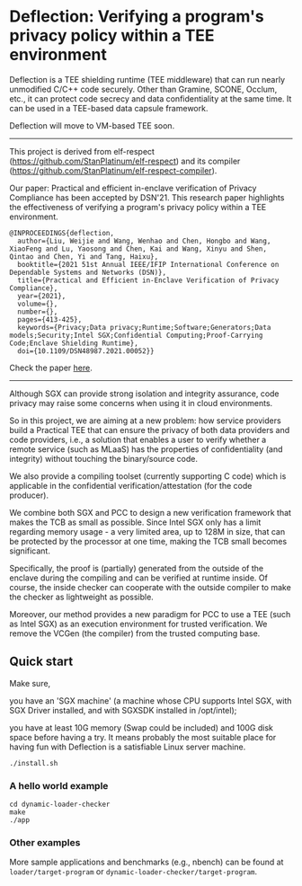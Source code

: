 # Deflection: Verifying a program's privacy policy within a TEE environment

Deflection is a TEE shielding runtime (TEE middleware) that can run nearly unmodified C/C++ code securely. Other than Gramine, SCONE, Occlum, etc., it can protect code secrecy and data confidentiality at the same time.
It can be used in a TEE-based data capsule framework.

Deflection will move to VM-based TEE soon.

*** 

This project is derived from elf-respect (https://github.com/StanPlatinum/elf-respect) and its compiler (https://github.com/StanPlatinum/elf-respect-compiler).

Our paper: Practical and efficient in-enclave verification of Privacy Compliance has been accepted by DSN'21. This research paper highlights the effectiveness of verifying a program's privacy policy within a TEE environment.

```
@INPROCEEDINGS{deflection,
  author={Liu, Weijie and Wang, Wenhao and Chen, Hongbo and Wang, XiaoFeng and Lu, Yaosong and Chen, Kai and Wang, Xinyu and Shen, Qintao and Chen, Yi and Tang, Haixu},
  booktitle={2021 51st Annual IEEE/IFIP International Conference on Dependable Systems and Networks (DSN)}, 
  title={Practical and Efficient in-Enclave Verification of Privacy Compliance}, 
  year={2021},
  volume={},
  number={},
  pages={413-425},
  keywords={Privacy;Data privacy;Runtime;Software;Generators;Data models;Security;Intel SGX;Confidential Computing;Proof-Carrying Code;Enclave Shielding Runtime},
  doi={10.1109/DSN48987.2021.00052}}
```
Check the paper [here](https://arxiv.org/pdf/2007.10513).

***

Although SGX can provide strong isolation and integrity assurance, code privacy may raise some concerns when using it in cloud environments.

So in this project, we are aiming at a new problem: how service providers build a Practical TEE that can ensure the privacy of both data providers and code providers, i.e., a solution that enables a user to verify whether a remote service (such as MLaaS) has the properties of confidentiality (and integrity) without touching the binary/source code.

We also provide a compiling toolset (currently supporting C code) which is applicable in the confidential verification/attestation (for the code producer).

We combine both SGX and PCC to design a new verification framework that makes the TCB as small as possible. Since Intel SGX only has a limit regarding memory usage - a very limited area, up to 128M in size, that can be protected by the processor at one time, making the TCB small becomes significant.

Specifically, the proof is (partially) generated from the outside of the enclave during the compiling and can be verified at runtime inside. Of course, the inside checker can cooperate with the outside compiler to make the checker as lightweight as possible.

Moreover, our method provides a new paradigm for PCC to use a TEE (such as Intel SGX) as an execution environment for trusted verification. We remove the VCGen (the compiler) from the trusted computing base.

## Quick start

Make sure,

you have an 'SGX machine' (a machine whose CPU supports Intel SGX, with SGX Driver installed, and with SGXSDK installed in /opt/intel);

you have at least 10G memory (Swap could be included) and 100G disk space before having a try. It means probably the most suitable place for having fun with Deflection is a satisfiable Linux server machine.

```
./install.sh
```

### A hello world example

```
cd dynamic-loader-checker
make
./app
```

### Other examples

More sample applications and benchmarks (e.g., nbench) can be found at `loader/target-program` or `dynamic-loader-checker/target-program`.
